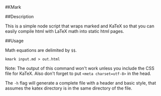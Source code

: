 #KMark

##Description

This is a simple node script that wraps marked and KaTeX
so that you can easily compile html with LaTeX math into static
html pages.

##Usage

Math equations are delimited by `$$`.

`kmark input.md > out.html`

Note: The output of this command won't work unless you include
the CSS file for KaTeX. Also don't forget to put `<meta charset=utf-8>`
in the head.

The `-h` flag will generate a complete file with a header and basic style,
that assumes the katex directory is in the same directory of the file.
